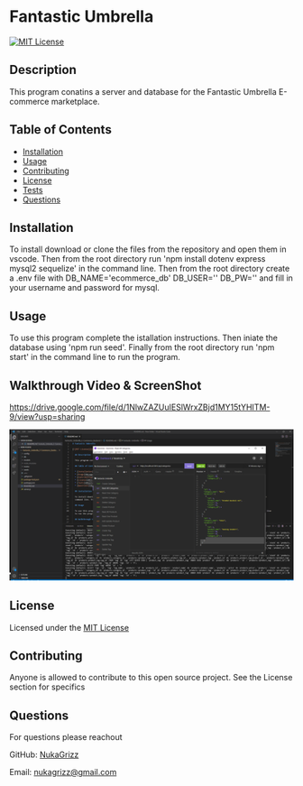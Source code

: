 # Fantastic Umbrella

[![MIT License](https://img.shields.io/badge/License-MIT-blue)](https://choosealicense.com/licenses/mit/)
  
  ## Description 

  This program conatins a server and database for the Fantastic Umbrella E-commerce marketplace.
  
  ## Table of Contents
  
  * [Installation](#installation)
  * [Usage](#usage)
  * [Contributing](#Contributing)
  * [License](#license)
  * [Tests](#tests)
  * [Questions](#questions)
  
  ## Installation
  
  To install download or clone the files from the repository and open them in vscode. Then from the root directory run 'npm install dotenv express mysql2 sequelize' in the command line. Then from the root directory create a .env file with DB_NAME='ecommerce_db' DB_USER='' DB_PW='' and fill in your username and password for mysql. 
  
  ## Usage 
  
  To use this program complete the istallation instructions. Then iniate the database using 'npm run seed'. Finally from the root directory run 'npm start' in the command line to run the program.

  ## Walkthrough Video & ScreenShot

  https://drive.google.com/file/d/1NlwZAZUuIESlWrxZBjd1MY15tYHITM-9/view?usp=sharing
  
  ![alt text](./assets/images/Screenshot.png)
  
  ## License
  
  Licensed under the [MIT License](https://choosealicense.com/licenses/mit/)
  
  ## Contributing
  
  Anyone is allowed to contribute to this open source project. See the License section for specifics

  ## Questions

  For questions please reachout

  GitHub: [NukaGrizz](https://github.com/NukaGrizz)

  Email: nukagrizz@gmail.com
